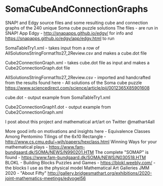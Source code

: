 # SomaCubeAndConnectionGraphs
SNAP! and Edgy source files and some resulting cube and connection graphs of the 240 unique Soma cube puzzle solutions
The files - are run in SNAP! App Edgy - http://snapapps.github.io/edgy/ for info and https://snapapps.github.io/edgy/app/edgy.html to run

SomaTableTry1.xml - takes input from a row of AllSolutionsStringFormat1to27_2Review.csv and makes a cube.dot file

Cube2ConnectionGraph.xml - takes cube.dot file as input and makes a Cube2ConnectionGraph.dot file

AllSolutionsStringFormat1to27_2Review.csv - imported and handcrafted from the results found here - 
All solutions of the Soma cube puzzle
https://www.sciencedirect.com/science/article/pii/0012365X85901608

cube.dot - output example from SomaTableTry1.xml

Cube2ConnectionGraph1.dot - output example from Cube2ConnectionGraph.xml

I post about this project and mathematical art/art on Twitter @mathart4all

More good info on motivations and insights here - 
Equivalence Classes Among Pentomino Tilings of the 6x10 Rectangle - http://www.cs.cmu.edu/~wjh/papers/hexclass.html
Winning Ways for your mathematical plays - https://www.fam-bundgaard.dk/SOMA/NEWS/N990201.HTM
The complete "SOMAP" is found - https://www.fam-bundgaard.dk/SOMA/NEWS/N030518.HTM
BLOKL - Building Blocks Puzzles and Games - https://blokl.weebly.com/ - the blocks I use as the physical model
Mathematical Art Galleries JMM 2020 - "About Fifty" http://gallery.bridgesmathart.org/exhibitions/2020-joint-mathematics-meetings/edvogel56
